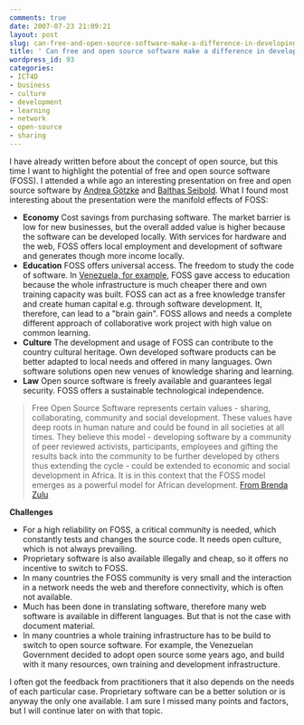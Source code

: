 ```yaml
---
comments: true
date: 2007-07-23 21:09:21
layout: post
slug: can-free-and-open-source-software-make-a-difference-in-developing-countries
title: ' Can free and open source software make a difference in developing countries?'
wordpress_id: 93
categories:
- ICT4D
- business
- culture
- development
- learning
- network
- open-source
- sharing
---
```


I have already written before about the concept of open source, but this time I want to highlight the potential of free and open source software (FOSS). I attended a while ago an interesting presentation on free and open source software by [Andrea Götzke](http://newthinking-communications.de/about/mitarbeiter/) and [Balthas Seibold](http://www.webwort.de/index.htm). What I found most interesting about the presentation were the manifold effects of FOSS:


  * **Economy**
Cost savings from purchasing software. The market barrier is low for new businesses, but the overall added value is higher because the software can be developed locally. With services for hardware and the web, FOSS offers local employment and development of software and generates though more income locally.
  * **Education**
FOSS offers universal access. The freedom to study the code of software. In [Venezuela, for example](http://www.google.com/translate?u=http%3A%2F%2Fwww.heise.de%2Ftp%2Fr4%2Fartikel%2F24%2F24576%2F1.html&langpair=de%7Cen&hl=en&ie=UTF8%29), FOSS gave access to education because the whole infrastructure is much cheaper there and own training capacity was built. FOSS can act as a free knowledge transfer and create human capital e.g. through software development. It, therefore, can lead to a "brain gain". FOSS allows and needs a complete different approach of collaborative work project with high value on common learning.
  * **Culture**
The development and usage of FOSS can contribute to the country cultural heritage. Own developed software products can be better adapted to local needs and offered in many languages. Own software solutions open new venues of knowledge sharing and learning.
  * **Law**
Open source software is freely available and guarantees legal security. FOSS offers a sustainable technological independence.




> Free Open Source Software represents certain values - sharing, collaborating, community and social development. These values have deep roots in human nature and could be found in all societies at all times. They believe this model - developing software by a community of peer reviewed activists, participants, employees and gifting the results back into the community to be further developed by others thus extending the cycle - could be extended to economic and social development in Africa. It is in this context that the FOSS model emerges as a powerful model for African development. [From Brenda Zulu](http://brendait.blogspot.com/2007/02/african-media-and-foss.html)


**Challenges**

  * For a high reliability on FOSS, a critical community is needed, which constantly tests and changes the source code. It needs open culture, which is not always prevailing.
  * Proprietary software is also available illegally and cheap, so it offers no incentive to switch to FOSS.
  * In many countries the FOSS community is very small and the interaction in a network needs the web and therefore connectivity, which is often not available.
  * Much has been done in translating software, therefore many web software is available in different languages. But that is not the case with document material.
  * In many countries a whole training infrastructure has to be build to switch to open source software. For example, the Venezuelan Government decided to adopt open source some years ago, and build with it many resources, own training and development infrastructure.


I often got the feedback from practitioners that it also depends on the needs of each particular case. Proprietary software can be a better solution or is anyway the only one available. I am sure I missed many points and factors, but I will continue later on with that topic.
